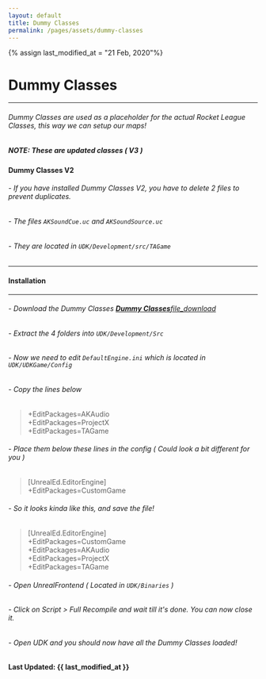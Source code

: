 ```yaml
---
layout: default
title: Dummy Classes
permalink: /pages/assets/dummy-classes
---
```

{% assign last_modified_at = "21 Feb, 2020"%}
# Dummy Classes

---

###### Dummy Classes are used as a placeholder for the actual Rocket League Classes, this way we can setup our maps!
##### *NOTE: These are updated classes ( V3 )*

#### Dummy Classes V2

###### - If you have installed  Dummy Classes V2, you have to delete 2 files to prevent duplicates.
###### - The files ```AKSoundCue.uc``` and ```AKSoundSource.uc```
###### - They are located in ```UDK/Development/src/TAGame```

---

#### Installation

---

###### - Download the Dummy Classes <a id="download-source" class="btn waves-effect waves-light" href="https://github.com/ardivee/RL-Dummy-Classes-v3/archive/master.zip" target="_blank">***Dummy Classes***<i class="material-icons right">file_download</i></a>

###### - Extract the 4 folders into ```UDK/Development/Src```

###### - Now we need to edit ```DefaultEngine.ini``` which is located in ```UDK/UDKGame/Config```

###### - Copy the lines below

> +EditPackages=AKAudio   
> +EditPackages=ProjectX   
> +EditPackages=TAGame

###### - Place them below these lines in the config ( Could look a bit different for you )

> [UnrealEd.EditorEngine]   
> +EditPackages=CustomGame

###### - So it looks kinda like this, and save the file!

> [UnrealEd.EditorEngine]   
> +EditPackages=CustomGame   
> +EditPackages=AKAudio   
> +EditPackages=ProjectX   
> +EditPackages=TAGame

###### - Open UnrealFrontend ( Located in ```UDK/Binaries``` )

###### - Click on Script > Full Recompile and wait till it's done. You can now close it.

###### - Open UDK and you should now have all the Dummy Classes loaded!

**Last Updated: {{ last_modified_at }}**